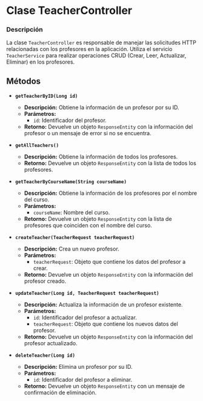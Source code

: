 # Clase TeacherController

### Descripción
La clase `TeacherController` es responsable de manejar las solicitudes HTTP relacionadas con los profesores en la aplicación. Utiliza el servicio `TeacherService` para realizar operaciones CRUD (Crear, Leer, Actualizar, Eliminar) en los profesores.

## Métodos

- **`getTeacherByID(Long id)`**
  - **Descripción:** Obtiene la información de un profesor por su ID.
  - **Parámetros:**
    - `id`: Identificador del profesor.
  - **Retorno:** Devuelve un objeto `ResponseEntity` con la información del profesor o un mensaje de error si no se encuentra.


- **`getAllTeachers()`**
  - **Descripción:** Obtiene la información de todos los profesores.
  - **Retorno:** Devuelve un objeto `ResponseEntity` con la lista de todos los profesores.


- **`getTeacherByCourseName(String courseName)`**
  - **Descripción:** Obtiene la información de los profesores por el nombre del curso.
  - **Parámetros:**
    - `courseName`: Nombre del curso.
  - **Retorno:** Devuelve un objeto `ResponseEntity` con la lista de profesores que coinciden con el nombre del curso.


- **`createTeacher(TeacherRequest teacherRequest)`**
  - **Descripción:** Crea un nuevo profesor.
  - **Parámetros:**
    - `teacherRequest`: Objeto que contiene los datos del profesor a crear.
  - **Retorno:** Devuelve un objeto `ResponseEntity` con la información del profesor creado.


- **`updateTeacher(Long id, TeacherRequest teacherRequest)`**
  - **Descripción:** Actualiza la información de un profesor existente.
  - **Parámetros:**
    - `id`: Identificador del profesor a actualizar.
    - `teacherRequest`: Objeto que contiene los nuevos datos del profesor.
  - **Retorno:** Devuelve un objeto `ResponseEntity` con la información del profesor actualizado.


- **`deleteTeacher(Long id)`**
  - **Descripción:** Elimina un profesor por su ID.
  - **Parámetros:**
    - `id`: Identificador del profesor a eliminar.
  - **Retorno:** Devuelve un objeto `ResponseEntity` con un mensaje de confirmación de eliminación.